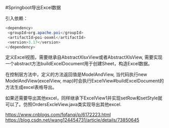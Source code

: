 #Springboot导出Excel数据

引入依赖：
```java
<dependency>
 <groupId>org.apache.poi</groupId>
 <artifactId>poi-ooxml</artifactId>
 <version>3.17</version>
</dependency>
```

定义Excel视图，需要继承自AbstractXlsxView或者AbstractXlsView, 需要实现一个abstract方法buildExcelDocument用于创建Sheet，构造Excel数据。

在控制层方法中，定义的方法返回值是ModelAndView, 当代码执行new ModelAndView(excelView, map)时会执行ExcelView#buildExcelDocument的方法生成excel表格导出。

如果还需要导出其他excel，同样继承下ExcelView1并实现setRow和setStyle就可以了。仿照OrdersExcleView.java类实现导出其他excel.


https://www.cnblogs.com/fqfanqi/p/6172223.html                 
https://blog.csdn.net/wang124454731/article/details/73850645
